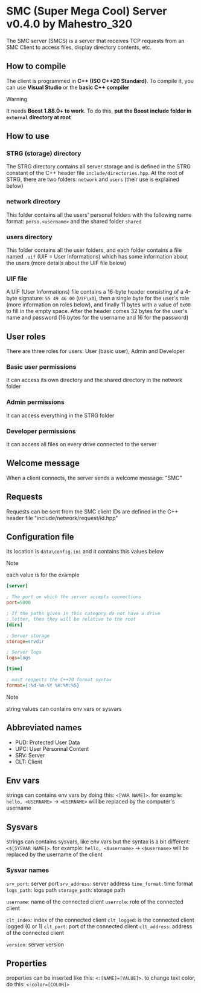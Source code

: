 # SMC (Super Mega Cool) Server v0.4.0 by Mahestro_320

The SMC server (SMCS) is a server that receives TCP requests from an SMC Client to access files,
display directory contents, etc.

## How to compile

The client is programmed in **C++ (ISO C++20 Standard)**. To compile it, you can use
**Visual Studio** or the **basic C++ compiler**

> [!WARNING]
> It needs **Boost 1.88.0+ to work**. To do this, **put the Boost include folder in `external`
directory at root**

## How to use

### STRG (storage) directory

The STRG directory contains all server storage and is defined in the STRG constant of the C++
header file `include/directories.hpp`. At the root of STRG, there are two folders: `network` and
`users` (their use is explained below)

### network directory

This folder contains all the users' personal folders with the following name format:
`perso.<username>` and the shared folder `shared`

### users directory

This folder contains all the user folders, and each folder contains a file named `.uif`
(UIF = User Informations) which has some information about the users (more details about the UIF
file below)

### UIF file

A UIF (User Informations) file contains a 16-byte header consisting of a 4-byte signature:
`55 49 46 00` (`UIF\x0`), then a single byte for the user's role (more information on roles below),
and finally 11 bytes with a value of `0x00` to fill in the empty space. After the header comes 32
bytes for the user's name and password (16 bytes for the username and 16 for the password)

## User roles

There are three roles for users: User (basic user), Admin and Developer

### Basic user permissions

It can access its own directory and the shared directory in the network folder

### Admin permissions

It can access everything in the STRG folder

### Developer permissions

It can access all files on every drive connected to the server

## Welcome message

When a client connects, the server sends a welcome message: "SMC"

## Requests

Requests can be sent from the SMC client
IDs are defined in the C++ header file "include/network/request/id.hpp"

## Configuration file

Its location is `data\config.ini` and it contains this values below

> [!NOTE]
> each value is for the example

```ini
[server]

; The port on which the server accepts connections
port=5000

; If the paths given in this category do not have a drive
; letter, then they will be relative to the root
[dirs]

; Server storage
storage=srvdir

; Server logs
logs=logs

[time]

; must respects the C++20 format syntax
format={:%d-%m-%Y %H:%M:%S}
```

> [!NOTE]
> string values can contains env vars or sysvars

## Abbreviated names

- PUD: Protected User Data
- UPC: User Personnal Content
- SRV: Server
- CLT: Client
 
## Env vars

strings can contains env vars by doing this: `<[VAR NAME]>`. for example: `hello, <USERNAME>` ->
`<USERNAME>` will be replaced by the computer's username

## Sysvars

strings can contains sysvars, like env vars but the syntax is a bit different: `<$[SYSVAR NAME]>`.
for example: `hello, <$username>` -> `<$username>` will be replaced by the username of the client

### Sysvar names

`srv_port`: server port
`srv_address`: server address
`time_format`: time format
`logs_path`: logs path
`storage_path`: storage path

`username`: name of the connected client
`userrole`: role of the connected client

`clt_index`: index of the connected client
`clt_logged`: is the connected client logged (0 or 1)
`clt_port`: port of the connected client
`clt_address`: address of the connected client

`version`: server version

## Properties

properties can be inserted like this: `<:[NAME]=[VALUE]>`. to change text color, do this:
`<:color=[COLOR]>`

